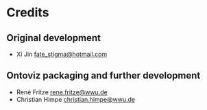 Credits
=======

Original development
----------------

 - Xi Jin <fate_stigma@hotmail.com>

Ontoviz packaging and further development
------------

 - René Fritze <rene.fritze@wwu.de>
 - Christian Himpe <christian.himpe@wwu.de>
